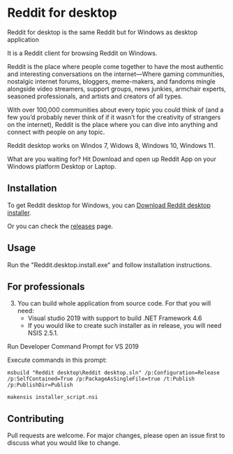 # Reddit for desktop

Reddit for desktop is the same Reddit but for Windows as desktop application

It is a Reddit client for browsing Reddit on Windows.

Reddit is the place where people come together to have the most authentic and interesting conversations on the internet—Where gaming communities, nostalgic internet forums, bloggers, meme-makers, and fandoms mingle alongside video streamers, support groups, news junkies, armchair experts, seasoned professionals, and artists and creators of all types.

With over 100,000 communities about every topic you could think of (and a few you’d probably never think of if it wasn’t for the creativity of strangers on the internet), Reddit is the place where you can dive into anything and connect with people on any topic.


Reddit desktop works on Windos 7, Widows 8, Windows 10, Windows 11.

What are you waiting for? Hit Download and open up Reddit App on your Windows platform Desktop or Laptop.

## Installation

To get Reddit desktop for Windows, you can [Download Reddit desktop installer]().

Or you can check the [releases]() page.

## Usage

Run the "Reddit.desktop.install.exe" and follow installation instructions.

## For professionals

3.   You can build whole application from source code. For that you will need:
     - Visual studio 2019 with support to build .NET Framework 4.6
     - If you would like to create such installer as in release, you will need NSIS 2.5.1.

Run Developer Command Prompt for VS 2019

Execute commands in this prompt:

```
msbuild "Reddit desktop\Reddit desktop.sln" /p:Configuration=Release /p:SelfContained=True /p:PackageAsSingleFile=true /t:Publish /p:PublishDir=Publish

makensis installer_script.nsi
```


## Contributing

Pull requests are welcome. For major changes, please open an issue first
to discuss what you would like to change.
